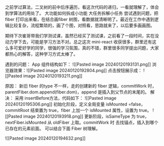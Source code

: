 之前学过算法，二叉树的前中后序遍历，看这次代码的递归，一看就理解了，体会到学算法的用处了。
大功能如何拆成小功能
大任务拆解小任务
尝试遇到问题，把 fiber 打印出来看，在结合画fiber 树图，看数据就清晰明了。最近在工作中遇到逻辑比较复杂，流程繁琐的，画了个图，对照看，思路就来了，以后要多画画图。

期待下次崔哥带我们学测试课，虽然已经买了测试课，之前看了一段时间，实在没动力学下去，可能是学习方法不对。总之这次 mini-react 收获很多，群里还有这么多可爱好学的同学，很强的学习氛围，真的不错，群里很多同学提出问题，大家都热心的解答，这种学习方式太棒了。



遇到的问题：
App 组件结构如下：
![[Pasted image 20240120193131.png]]
浏览器效果：![[Pasted image 20240120192804.png]]
点击按钮展示成：
![[Pasted image 20240120193211.png]]

原因：
新旧 fiber 的type 不一样，走的创建新的 fiber 逻辑，commitWork 时，parentFiber.dom.append(fiber.dom)，append 是插入到父节点的末尾的。
解决：
采用 insertBefore方法，代码如下：
![[Pasted image 20240120195306.png]]
初始化阶段，定义全局变量 isMounted =false，commitRoot 结束置为 true，fiber 上加一个 isMounted 属性，设置为 true。
![[Pasted image 20240120193918.png]]
更新阶段，isSameType 为 true，nextFiber.isMounted 从 oldFiber 上取。commitWork 时
 去找锚点，插入到哪个已存在的元素前面。
可以结合下面 Fiber 树理解。

![[Pasted image 20240120194632.png]]
